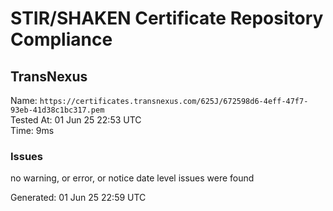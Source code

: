 # STIR/SHAKEN Certificate Repository Compliance

## TransNexus

Name: `https://certificates.transnexus.com/625J/672598d6-4eff-47f7-93eb-41d38c1bc317.pem`\
Tested At: 01 Jun 25 22:53 UTC\
Time: 9ms

### Issues

no warning, or error, or notice date level issues were found

Generated: 01 Jun 25 22:59 UTC